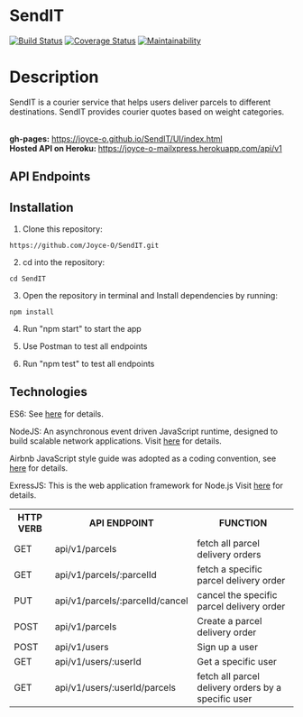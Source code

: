 # SendIT
[![Build Status](https://travis-ci.org/Joyce-O/MailXpress.svg?branch=develop)](https://travis-ci.org/Joyce-O/SendIT) [![Coverage Status](https://coveralls.io/repos/github/Joyce-O/SendIT/badge.svg?branch=develop)](https://coveralls.io/github/Joyce-O/SendIT?branch=develop) [![Maintainability](https://api.codeclimate.com/v1/badges/ba8d6de7ffdcee6c81ea/maintainability)](https://codeclimate.com/github/Joyce-O/SendIT/maintainability)

# Description
SendIT is a courier service that helps users deliver parcels to different destinations. SendIT provides courier quotes based on weight categories.

<br/><b>gh-pages:</b> https://joyce-o.github.io/SendIT/UI/index.html
<br/><b> Hosted API on Heroku: </b> https://joyce-o-mailxpress.herokuapp.com/api/v1
 <br/>


## API Endpoints

<table>

<tr><th>HTTP VERB</th><th>API ENDPOINT</th><th>FUNCTION</th>

<tr>
<td>GET</td> <td>api/v1/parcels</td>  <td>fetch all parcel delivery orders</td>
</tr>

<tr>
<td>GET</td> <td>api/v1/parcels/:parcelId</td>  <td>fetch a specific parcel delivery order</td>
</tr>

<tr>
<td>PUT</td> <td>api/v1/parcels/:parcelId/cancel</td>  <td>cancel the specific parcel delivery order</td>
</tr>

<tr>
<td>POST</td> <td>api/v1/parcels</td>  <td>Create a parcel delivery order</td>
</tr>

<tr>
<td>POST</td> <td>api/v1/users</td>  <td>Sign up a user</td>
</tr>


<tr>
<td>GET</td> <td>api/v1/users/:userId</td>  <td>Get a specific user</td>
</tr>

<tr>
<td>GET</td> <td>api/v1/users/:userId/parcels</td>  <td>fetch all parcel delivery orders by a specific user</td>
</tr>


## Installation
1. Clone this repository:
```
https://github.com/Joyce-O/SendIT.git
```
2. cd into the repository:
```
cd SendIT
```
3. Open the repository in terminal and Install dependencies by running:
```
npm install
```
4. Run "npm start" to start the app

5. Use Postman to test all endpoints

6. Run "npm test" to test all endpoints


## Technologies

ES6: See [here](https://en.wikipedia.org/wiki/ECMAScript) for details.

NodeJS: An asynchronous event driven JavaScript runtime, designed to build scalable network applications. Visit [here](https://nodejs.org/en/) for details.

Airbnb JavaScript style guide was adopted as a coding convention, see [here](https://github.com/airbnb/javascript) for details.

ExressJS: This is the web application framework for Node.js Visit [here](https://expressjs.com) for details.
